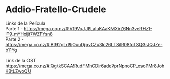 Addio-Fratello-Crudele
======================

Links de la Película <br>
Parte 1 - https://mega.co.nz/#!V19VxJJI!LaIuKAaKMXirZ6Nn3veRHz1-iT9_mYHxijt7WZFYsn8 <br>
Parte 2 - https://mega.co.nz/#!Bt92gLrI!IjOuuDjqvCZu3lc26LTSilR08foTSQ3rJQJZe-b11Yg <br>
<br>
Link de la OST <br>
https://mega.co.nz/#!QgtkSCAA!RudFMhCDir6ade7prNpnoCP_xsoPMr8JohKBtLZwoQU <br>
